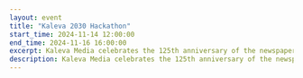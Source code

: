 ```yaml
---
layout: event
title: "Kaleva 2030 Hackathon"
start_time: 2024-11-14 12:00:00
end_time: 2024-11-16 16:00:00
excerpt: Kaleva Media celebrates the 125th anniversary of the newspaper Kaleva by organizing a hackathon event for university and college students.
description: Kaleva Media celebrates the 125th anniversary of the newspaper Kaleva by organizing a hackathon event for university and college students. Gather a team of 3-6 people, sign up and get ready to create something new. Winning team gets a grand prize of 5000€! Travel, accommodation and food are paid for. Enrollment through your own university.
---
```



